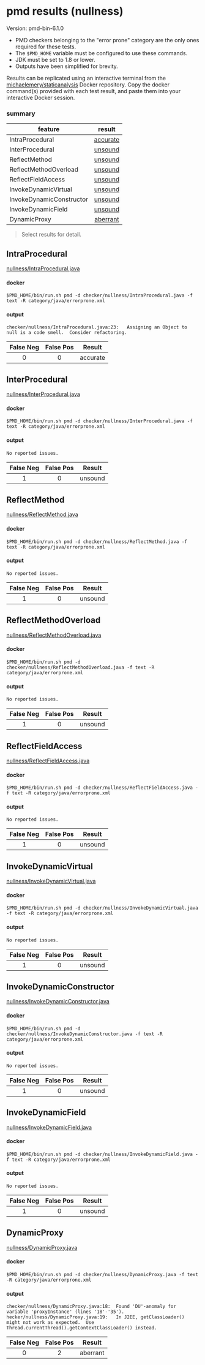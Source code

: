 # pmd results (nullness)

Version: pmd-bin-6.1.0

* PMD checkers belonging to the "error prone" category are the only ones required for these tests.
* The `$PMD_HOME` variable must be configured to use these commands.
* JDK must be set to 1.8 or lower.
* Outputs have been simplified for brevity.

Results can be replicated using an interactive terminal from the [michaelemery/staticanalysis](https://cloud.docker.com/u/michaelemery/repository/docker/michaelemery/staticanalysis) Docker repository. Copy the docker command(s) provided with each test result, and paste them into your interactive Docker session. 

### summary

| feature | result |
| --- | :---: |
| IntraProcedural | [accurate](https://github.com/michaelemery/staticanalysis/blob/master/checker/nullness/pmd.md#IntraProcedural) |
| InterProcedural | [unsound](https://github.com/michaelemery/staticanalysis/blob/master/checker/nullness/pmd.md#InterProcedural) |
| ReflectMethod | [unsound](https://github.com/michaelemery/staticanalysis/blob/master/checker/nullness/pmd.md#ReflectMethod) |
| ReflectMethodOverload | [unsound](https://github.com/michaelemery/staticanalysis/blob/master/checker/nullness/pmd.md#ReflectMethodOverload) |
| ReflectFieldAccess | [unsound](https://github.com/michaelemery/staticanalysis/blob/master/checker/nullness/pmd.md#ReflectFieldAccess) |
| InvokeDynamicVirtual | [unsound](https://github.com/michaelemery/staticanalysis/blob/master/checker/nullness/pmd.md#InvokeDynamicVirtual) |
| InvokeDynamicConstructor | [unsound](https://github.com/michaelemery/staticanalysis/blob/master/checker/nullness/pmd.md#InvokeDynamicConstructor) |
| InvokeDynamicField | [unsound](https://github.com/michaelemery/staticanalysis/blob/master/checker/nullness/pmd.md#InvokeDynamicField) |
| DynamicProxy | [aberrant](https://github.com/michaelemery/staticanalysis/blob/master/checker/nullness/pmd.md#DynamicProxy) |

> Select results for detail.

## IntraProcedural

[nullness/IntraProcedural.java](https://github.com/michaelemery/staticanalysis/blob/master/checker/nullness/IntraProcedural.java)

#### docker

```
$PMD_HOME/bin/run.sh pmd -d checker/nullness/IntraProcedural.java -f text -R category/java/errorprone.xml
```

#### output

```
checker/nullness/IntraProcedural.java:23:	Assigning an Object to null is a code smell.  Consider refactoring.
```

| False Neg | False Pos | Result | 
| :---: | :---: | :---: |
| 0 | 0 | accurate |

## InterProcedural

[nullness/InterProcedural.java](https://github.com/michaelemery/staticanalysis/blob/master/checker/nullness/InterProcedural.java)

#### docker

```
$PMD_HOME/bin/run.sh pmd -d checker/nullness/InterProcedural.java -f text -R category/java/errorprone.xml
```

#### output

```
No reported issues.
```

| False Neg | False Pos | Result | 
| :---: | :---: | :---: |
| 1 | 0 | unsound |

## ReflectMethod

[nullness/ReflectMethod.java](https://github.com/michaelemery/staticanalysis/blob/master/checker/nullness/ReflectMethod.java)

#### docker

```
$PMD_HOME/bin/run.sh pmd -d checker/nullness/ReflectMethod.java -f text -R category/java/errorprone.xml
```

#### output

```
No reported issues.
```

| False Neg | False Pos | Result | 
| :---: | :---: | :---: |
| 1 | 0 | unsound |

## ReflectMethodOverload

[nullness/ReflectMethodOverload.java](https://github.com/michaelemery/staticanalysis/blob/master/checker/nullness/ReflectMethodOverload.java)

#### docker

```
$PMD_HOME/bin/run.sh pmd -d checker/nullness/ReflectMethodOverload.java -f text -R category/java/errorprone.xml
```

#### output

```
No reported issues.
```

| False Neg | False Pos | Result | 
| :---: | :---: | :---: |
| 1 | 0 | unsound |

## ReflectFieldAccess

[nullness/ReflectFieldAccess.java](https://github.com/michaelemery/staticanalysis/blob/master/checker/nullness/ReflectFieldAccess.java)

#### docker

```
$PMD_HOME/bin/run.sh pmd -d checker/nullness/ReflectFieldAccess.java -f text -R category/java/errorprone.xml
```

#### output

```
No reported issues.
```

| False Neg | False Pos | Result | 
| :---: | :---: | :---: |
| 1 | 0 | unsound |


## InvokeDynamicVirtual

[nullness/InvokeDynamicVirtual.java](https://github.com/michaelemery/staticanalysis/blob/master/checker/nullness/InvokeDynamicVirtual.java)

#### docker

```
$PMD_HOME/bin/run.sh pmd -d checker/nullness/InvokeDynamicVirtual.java -f text -R category/java/errorprone.xml
```

#### output

```
No reported issues.
```

| False Neg | False Pos | Result | 
| :---: | :---: | :---: |
| 1 | 0 | unsound |

## InvokeDynamicConstructor

[nullness/InvokeDynamicConstructor.java](https://github.com/michaelemery/staticanalysis/blob/master/checker/nullness/InvokeDynamicConstructor.java)

#### docker

```
$PMD_HOME/bin/run.sh pmd -d checker/nullness/InvokeDynamicConstructor.java -f text -R category/java/errorprone.xml
```

#### output

```
No reported issues.
```

| False Neg | False Pos | Result | 
| :---: | :---: | :---: |
| 1 | 0 | unsound |

## InvokeDynamicField

[nullness/InvokeDynamicField.java](https://github.com/michaelemery/staticanalysis/blob/master/checker/nullness/InvokeDynamicField.java)

#### docker

```
$PMD_HOME/bin/run.sh pmd -d checker/nullness/InvokeDynamicField.java -f text -R category/java/errorprone.xml
```

#### output

```
No reported issues.
```

| False Neg | False Pos | Result | 
| :---: | :---: | :---: |
| 1 | 0 | unsound |

## DynamicProxy

[nullness/DynamicProxy.java](https://github.com/michaelemery/staticanalysis/blob/master/checker/nullness/DynamicProxy.java)

#### docker

```
$PMD_HOME/bin/run.sh pmd -d checker/nullness/DynamicProxy.java -f text -R category/java/errorprone.xml
```

#### output

```
checker/nullness/DynamicProxy.java:18:	Found 'DU'-anomaly for variable 'proxyInstance' (lines '18'-'35').
hecker/nullness/DynamicProxy.java:19:	In J2EE, getClassLoader() might not work as expected.  Use Thread.currentThread().getContextClassLoader() instead.
```

| False Neg | False Pos | Result | 
| :---: | :---: | :---: |
| 0 | 2 | aberrant |
